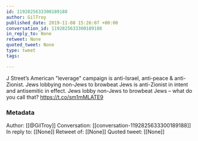 ```yaml
---
id: 1192825633300189188
author: GilTroy
published_date: 2019-11-08 15:26:07 +00:00
conversation_id: 1192825633300189188
in_reply_to: None
retweet: None
quoted_tweet: None
type: tweet
tags:

---
```


J Street’s American "leverage" campaign is anti-Israel, anti-peace &amp; anti-Zionist. Jews lobbying non-Jews to browbeat Jews is anti-Zionist in intent and antisemitic in effect. Jews lobby non-Jews to browbeat Jews – what do you call that? https://t.co/sm1mMLATE9

### Metadata

Author: [[@GilTroy]]
Conversation: [[conversation-1192825633300189188]]
In reply to: [[None]]
Retweet of: [[None]]
Quoted tweet: [[None]]
